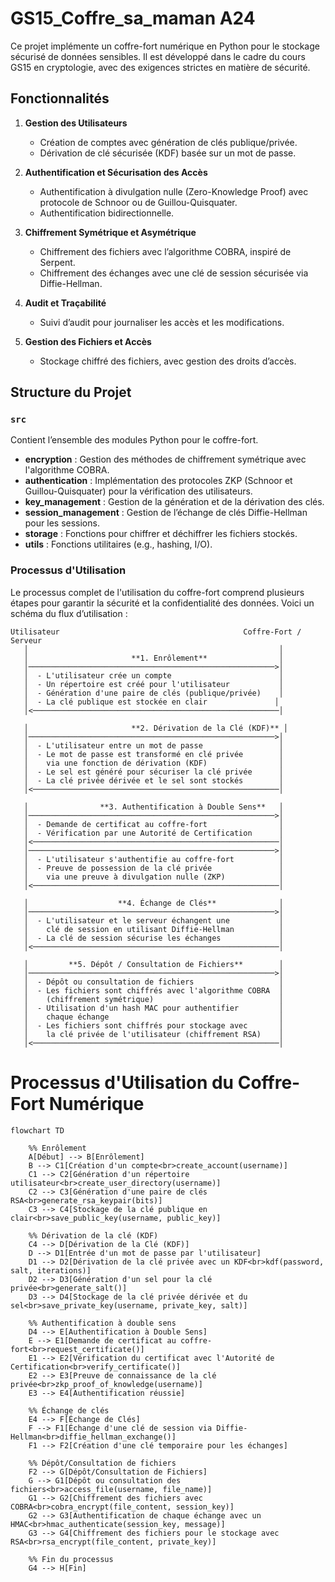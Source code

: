 # GS15_Coffre_sa_maman A24

Ce projet implémente un coffre-fort numérique en Python pour le stockage sécurisé de données sensibles. Il est développé dans le cadre du cours GS15 en cryptologie, avec des exigences strictes en matière de sécurité.

## Fonctionnalités

1. **Gestion des Utilisateurs**
   - Création de comptes avec génération de clés publique/privée.
   - Dérivation de clé sécurisée (KDF) basée sur un mot de passe.
   
2. **Authentification et Sécurisation des Accès**
   - Authentification à divulgation nulle (Zero-Knowledge Proof) avec protocole de Schnoor ou de Guillou-Quisquater.
   - Authentification bidirectionnelle.

3. **Chiffrement Symétrique et Asymétrique**
   - Chiffrement des fichiers avec l’algorithme COBRA, inspiré de Serpent.
   - Chiffrement des échanges avec une clé de session sécurisée via Diffie-Hellman.

4. **Audit et Traçabilité**
   - Suivi d’audit pour journaliser les accès et les modifications.

5. **Gestion des Fichiers et Accès**
   - Stockage chiffré des fichiers, avec gestion des droits d’accès.

## Structure du Projet

### `src`
Contient l’ensemble des modules Python pour le coffre-fort.

- **encryption** : Gestion des méthodes de chiffrement symétrique avec l'algorithme COBRA.
- **authentication** : Implémentation des protocoles ZKP (Schnoor et Guillou-Quisquater) pour la vérification des utilisateurs.
- **key_management** : Gestion de la génération et de la dérivation des clés.
- **session_management** : Gestion de l’échange de clés Diffie-Hellman pour les sessions.
- **storage** : Fonctions pour chiffrer et déchiffrer les fichiers stockés.
- **utils** : Fonctions utilitaires (e.g., hashing, I/O).

### Processus d'Utilisation

Le processus complet de l'utilisation du coffre-fort comprend plusieurs étapes pour garantir la sécurité et la confidentialité des données. Voici un schéma du flux d’utilisation :

```plaintext
Utilisateur                                         Coffre-Fort / Serveur
   │                                                        │
   │                       **1. Enrôlement**                │
   │───────────────────────────────────────────────────────>│
   │  - L'utilisateur crée un compte                        │
   │  - Un répertoire est créé pour l'utilisateur           │
   │  - Génération d'une paire de clés (publique/privée)    │
   │  - La clé publique est stockée en clair               │
   │<───────────────────────────────────────────────────────│

   │                       **2. Dérivation de la Clé (KDF)** │
   │───────────────────────────────────────────────────────>│
   │  - L'utilisateur entre un mot de passe                 │
   │  - Le mot de passe est transformé en clé privée        │
   │    via une fonction de dérivation (KDF)                │
   │  - Le sel est généré pour sécuriser la clé privée      │
   │  - La clé privée dérivée et le sel sont stockés        │
   │<───────────────────────────────────────────────────────│

   │                **3. Authentification à Double Sens**   │
   │───────────────────────────────────────────────────────>│
   │  - Demande de certificat au coffre-fort                │
   │  - Vérification par une Autorité de Certification      │
   │<───────────────────────────────────────────────────────│
   │───────────────────────────────────────────────────────>│
   │  - L'utilisateur s'authentifie au coffre-fort          │
   │  - Preuve de possession de la clé privée               │
   │    via une preuve à divulgation nulle (ZKP)            │
   │<───────────────────────────────────────────────────────│

   │                    **4. Échange de Clés**              │
   │───────────────────────────────────────────────────────>│
   │  - L'utilisateur et le serveur échangent une           │
   │    clé de session en utilisant Diffie-Hellman          │
   │  - La clé de session sécurise les échanges             │
   │<───────────────────────────────────────────────────────│

   │         **5. Dépôt / Consultation de Fichiers**        │
   │───────────────────────────────────────────────────────>│
   │  - Dépôt ou consultation de fichiers                   │
   │  - Les fichiers sont chiffrés avec l'algorithme COBRA  │
   │    (chiffrement symétrique)                            │
   │  - Utilisation d'un hash MAC pour authentifier         │
   │    chaque échange                                      │
   │  - Les fichiers sont chiffrés pour stockage avec       │
   │    la clé privée de l'utilisateur (chiffrement RSA)    │
   │<───────────────────────────────────────────────────────│
```
# Processus d'Utilisation du Coffre-Fort Numérique

```mermaid
flowchart TD

    %% Enrôlement
    A[Début] --> B[Enrôlement]
    B --> C1[Création d'un compte<br>create_account(username)]
    C1 --> C2[Génération d'un répertoire utilisateur<br>create_user_directory(username)]
    C2 --> C3[Génération d'une paire de clés RSA<br>generate_rsa_keypair(bits)]
    C3 --> C4[Stockage de la clé publique en clair<br>save_public_key(username, public_key)]

    %% Dérivation de la clé (KDF)
    C4 --> D[Dérivation de la Clé (KDF)]
    D --> D1[Entrée d'un mot de passe par l'utilisateur]
    D1 --> D2[Dérivation de la clé privée avec un KDF<br>kdf(password, salt, iterations)]
    D2 --> D3[Génération d'un sel pour la clé privée<br>generate_salt()]
    D3 --> D4[Stockage de la clé privée dérivée et du sel<br>save_private_key(username, private_key, salt)]

    %% Authentification à double sens
    D4 --> E[Authentification à Double Sens]
    E --> E1[Demande de certificat au coffre-fort<br>request_certificate()]
    E1 --> E2[Vérification du certificat avec l'Autorité de Certification<br>verify_certificate()]
    E2 --> E3[Preuve de connaissance de la clé privée<br>zkp_proof_of_knowledge(username)]
    E3 --> E4[Authentification réussie]

    %% Échange de clés
    E4 --> F[Échange de Clés]
    F --> F1[Échange d'une clé de session via Diffie-Hellman<br>diffie_hellman_exchange()]
    F1 --> F2[Création d'une clé temporaire pour les échanges]

    %% Dépôt/Consultation de fichiers
    F2 --> G[Dépôt/Consultation de Fichiers]
    G --> G1[Dépôt ou consultation des fichiers<br>access_file(username, file_name)]
    G1 --> G2[Chiffrement des fichiers avec COBRA<br>cobra_encrypt(file_content, session_key)]
    G2 --> G3[Authentification de chaque échange avec un HMAC<br>hmac_authenticate(session_key, message)]
    G3 --> G4[Chiffrement des fichiers pour le stockage avec RSA<br>rsa_encrypt(file_content, private_key)]

    %% Fin du processus
    G4 --> H[Fin]
